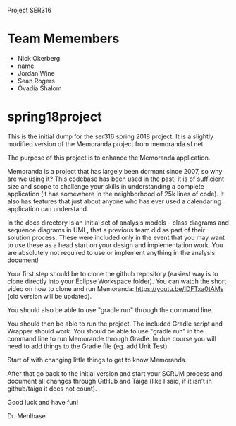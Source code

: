 Project SER316

# Team Memembers
- Nick Okerberg
- name
- Jordan Wine
- Sean Rogers
- Ovadia Shalom

# spring18project
This is the initial dump for the ser316 spring 2018 project. It is a slightly modified version of the Memoranda project from memoranda.sf.net

The purpose of this project is to enhance the Memoranda application.

Memoranda is a project that has largely been dormant since 2007, so why are we using it? This codebase has been used in the past, it is of sufficient size and scope to challenge your skills in understanding a complete application (it has somewhere in the neighborhood of 25k lines of code). It also has features that just about anyone who has ever used a calendaring application can understand. 

In the docs directory is an initial set of analysis models - class diagrams and sequence diagrams in UML, that a previous team did as part of their solution process. These were included only in the event that you may want to use these as a head start on your design and implementation work. You are absolutely not required to use or implement anything in the analysis document!

Your first step should be to clone the github repository (easiest way is to clone directly into your Eclipse Workspace folder). You can watch the short video on how to clone and run Memoranda: https://youtu.be/IDFTxa0tAMs (old version will be updated).

You should also be able to use "gradle run" through the command line.

You should then be able to run the project. The included Gradle script and Wrapper should work. You should be able to use "gradle run" in the command line to run Memorande through Gradle. In due course you will need to add things to the Gradle file (eg. add Unit Test).

Start of with changing little things to get to know Memoranda. 

After that go back to the initial version and start your SCRUM process and document all changes through GitHub and Taiga (like I said, if it isn’t in github/taiga it does not count).

Good luck and have fun!

Dr. Mehlhase

